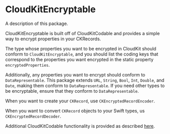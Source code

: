 # CloudKitEncryptable

A description of this package.

CloudKitEncryptable is built off of CloudKitCodable and provides a simple way to encrypt properties in your CKRecords. 

The type whose properties you want to be encrypted in CloudKit should conform to `CloudKitEncryptable`, and you should list the coding keys that correspond to the properties you want encrypted in the static property `encryptedProperties`.

Additionally, any properties you want to encrypt should conform to `DataRepresentable`. This package extends `URL`, `String`, `Bool`, `Int`, `Double`, and `Date`, making them conform to `DataRepresentable`. If you need other types to be encryptable, ensure that they conform to `DataRepresentable`.

When you want to create your `CKRecord`, use `CKEncryptedRecordEncoder`.

When you want to convert `CKRecord` objects to your Swift types, us `CKEncryptedRecordDecoder`.

Additional CloudKitCodable functionality is provided as described [here](https://github.com/insidegui/CloudKitCodable).
